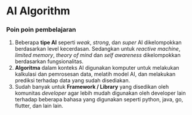 # AI Algorithm

### Poin poin pembelajaran

1. Beberapa **tipe AI** seperti *weak*, *strong*, dan *super* AI dikelompokkan berdasarkan level kecerdasan. Sedangkan untuk *reactive machine*, *limited memory*, *theory of mind* dan *self awareness* dikelompokkan berdasarkan fungsionalitas.
2. **Algoritma** dalam konteks AI digunakan komputer untuk melakukan kalkulasi dan pemrosesan data, melatih model AI, dan melakukan prediksi terhadap data yang sudah disediakan.
3. Sudah banyak untuk **Framework / Library** yang disedikan oleh komunitas *developer* agar lebih mudah digunakan oleh developer lain terhadap beberapa bahasa yang digunakan seperti python, java, go, flutter, dan lain lain. 

